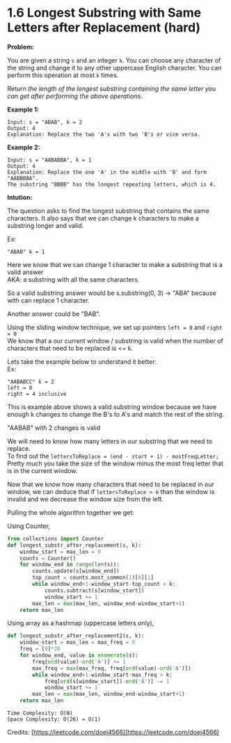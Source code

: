# 1.6 Longest Substring with Same Letters after Replacement \(hard\)

**Problem:**

You are given a string `s` and an integer `k`. You can choose any character of the string and change it to any other uppercase English character. You can perform this operation at most `k` times.

Return _the length of the longest substring containing the same letter you can get after performing the above operations_.

**Example 1:**

```text
Input: s = "ABAB", k = 2
Output: 4
Explanation: Replace the two 'A's with two 'B's or vice versa.
```

**Example 2:**

```text
Input: s = "AABABBA", k = 1
Output: 4
Explanation: Replace the one 'A' in the middle with 'B' and form "AABBBBA".
The substring "BBBB" has the longest repeating letters, which is 4.
```

**Intution:**

The question asks to find the longest substring that contains the same characters. It also says that we can change k characters to make a substring longer and valid.

Ex:

```text
"ABAB" k = 1
```

Here we know that we can change 1 character to make a substring that is a valid answer  
AKA: a substring with all the same characters.

So a valid substring answer would be s.substring\(0, 3\) -&gt; "ABA" because with can replace 1 character.

Another answer could be "BAB".

Using the sliding window technique, we set up pointers `left = 0` and `right = 0`  
We know that a our current window / substring is valid when the number of characters that need to be replaced is &lt;= k.

Lets take the example below to understand it better:  
Ex:

```text
"AABABCC" k = 2
left = 0
right = 4 inclusive
```

This is example above shows a valid substring window because we have enough k changes to change the B's to A's and match the rest of the string.

"AABAB" with 2 changes is valid

We will need to know how many letters in our substring that we need to replace.  
To find out the `lettersToReplace = (end - start + 1) - mostFreqLetter;`  
Pretty much you take the size of the window minus the most freq letter that is in the current window.

Now that we know how many characters that need to be replaced in our window, we can deduce that if `lettersToReplace > k` than the window is invalid and we decrease the window size from the left.

Pulling the whole algorithm together we get:

Using Counter,
```python
from collections import Counter
def longest_substr_after_replacement(s, k):
    window_start = max_len = 0
    counts = Counter()
    for window_end in range(len(s)):
        counts.update(s[window_end])
        top_count = counts.most_common(1)[0][1]
        while window_end+1-window_start-top_count > k:
            counts.subtract(s[window_start])
            window_start += 1
        max_len = max(max_len, window_end-window_start+1)
    return max_len
```

Using array as a hashmap (uppercase letters only),
```python
def longest_substr_after_replacement2(s, k):
    window_start = max_len = max_freq = 0
    freq = [0]*26
    for window_end, value in enumerate(s):
        freq[ord(value)-ord('A')] += 1
        max_freq = max(max_freq, freq[ord(value)-ord('A')])
        while window_end+1-window_start-max_freq > k:
            freq[ord(s[window_start])-ord('A')] -= 1
            window_start += 1
        max_len = max(max_len, window_end-window_start+1)
    return max_len
```


`Time Complexity: O(N)`  
`Space Complexity: O(26) = O(1)`

Credits: [https://leetcode.com/doej4566](https://leetcode.com/doej4566)

